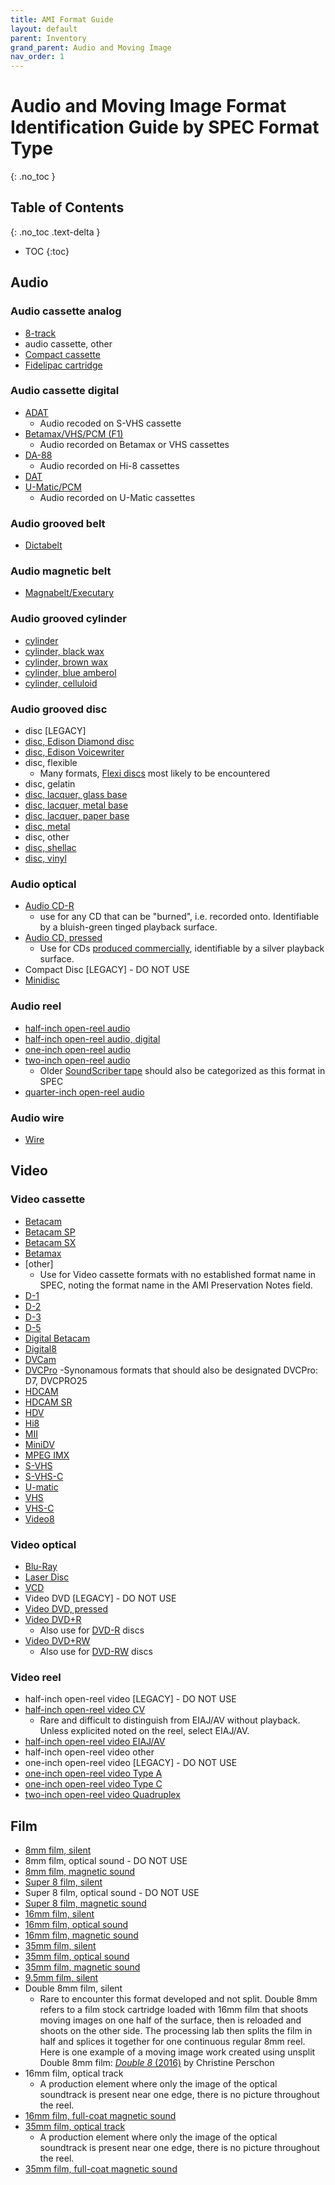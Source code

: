 ```yaml
---
title: AMI Format Guide
layout: default
parent: Inventory
grand_parent: Audio and Moving Image
nav_order: 1
---
```

# Audio and Moving Image Format Identification Guide by SPEC Format Type
{: .no_toc }

## Table of Contents
{: .no_toc .text-delta }

- TOC
{:toc}

## Audio

### Audio cassette analog
- [8-track](https://psap.library.illinois.edu/collection-id-guide/audiotape#8track)
- audio cassette, other
- [Compact cassette](https://psap.library.illinois.edu/collection-id-guide/audiotape#compactcassette)
- [Fidelipac cartridge](https://obsoletemedia.org/fidelipac/)
&nbsp;
### Audio cassette digital
- [ADAT](https://en.wikipedia.org/wiki/ADAT)
    - Audio recoded on S-VHS cassette
- [Betamax/VHS/PCM (F1)](https://en.wikipedia.org/wiki/PCM_adaptor)
    - Audio recorded on Betamax or VHS cassettes
- [DA-88](https://en.wikipedia.org/wiki/DA-88)
    - Audio recorded on Hi-8 cassettes
- [DAT](https://psap.library.illinois.edu/collection-id-guide/audiotape#dat)
- [U-Matic/PCM](https://obsoletemedia.org/u-matic-digital-audio/)
    - Audio recorded on U-Matic cassettes
&nbsp;
### Audio grooved belt
- [Dictabelt](https://obsoletemedia.org/dictabelt/)
&nbsp;
### Audio magnetic belt
- [Magnabelt/Executary](https://obsoletemedia.org/magnabelt/)
&nbsp;
### Audio grooved cylinder
- [cylinder](https://obsoletemedia.org/audio/phonograph/#cylinder)
- [cylinder, black wax](https://psap.library.illinois.edu/collection-id-guide/cylinder#waxcylinder)
- [cylinder, brown wax](https://psap.library.illinois.edu/collection-id-guide/cylinder#waxcylinder)
- [cylinder, blue amberol](https://psap.library.illinois.edu/collection-id-guide/cylinder#plasticcylinder)
- [cylinder, celluloid](https://psap.library.illinois.edu/collection-id-guide/cylinder#plasticcylinder)
&nbsp;
### Audio grooved disc
- disc [LEGACY]
- [disc, Edison Diamond disc](https://obsoletemedia.org/edison-diamond-disc/)
- [disc, Edison Voicewriter](https://obsoletemedia.org/voicewriter/)
- disc, flexible
    - Many formats, [Flexi discs](https://en.wikipedia.org/wiki/Flexi_disc) most likely to be encountered
- disc, gelatin
- [disc, lacquer, glass base](https://psap.library.illinois.edu/collection-id-guide/phonodisc#lacquerdisc)
- [disc, lacquer, metal base](https://psap.library.illinois.edu/collection-id-guide/phonodisc#lacquerdisc)
- [disc, lacquer, paper base](https://psap.library.illinois.edu/collection-id-guide/phonodisc#lacquerdisc)
- [disc, metal](https://psap.library.illinois.edu/collection-id-guide/phonodisc#aluminumdisc)
- disc, other
- [disc, shellac](https://psap.library.illinois.edu/collection-id-guide/phonodisc#shellacdisc)
- [disc, vinyl](https://psap.library.illinois.edu/collection-id-guide/phonodisc#vinyldisc)
&nbsp;
### Audio optical
- [Audio CD-R](https://psap.library.illinois.edu/collection-id-guide/opticalmedia#cd)
    - use for any CD that can be "burned", i.e. recorded onto. Identifiable by a bluish-green tinged playback surface.
- [Audio CD, pressed](https://psap.library.illinois.edu/collection-id-guide/opticalmedia#cd)
    - Use for CDs [produced commercially](https://obsoletemedia.org/compact-disc-stamper/), identifiable by a silver playback surface.
- Compact Disc [LEGACY] - DO NOT USE
- [Minidisc](https://psap.library.illinois.edu/collection-id-guide/opticalmedia#minidisc)
&nbsp;
### Audio reel
- [half-inch open-reel audio](https://psap.library.illinois.edu/collection-id-guide/audiotape#audiohalfinOR)
- [half-inch open-reel audio, digital](https://obsoletemedia.org/dash/)
- [one-inch open-reel audio](https://psap.library.illinois.edu/collection-id-guide/audiotape#audio1inOR)
- [two-inch open-reel audio](https://psap.library.illinois.edu/collection-id-guide/audiotape#audio2inOR)
    - Older [SoundScriber tape](https://obsoletemedia.org/soundscriber-tape/) should also be categorized as this format in SPEC
- [quarter-inch open-reel audio](https://psap.library.illinois.edu/collection-id-guide/audiotape#audioquarterinOR)
&nbsp;
### Audio wire
- [Wire](https://psap.library.illinois.edu/collection-id-guide/wire)
&nbsp;
## Video
### Video cassette
- [Betacam](https://obsoletemedia.org/betacam/)
- [Betacam SP](https://obsoletemedia.org/betacam-sp/)
- [Betacam SX](https://obsoletemedia.org/betacam-sx/)
- [Betamax](https://psap.library.illinois.edu/collection-id-guide/videotape#betamax)
- [other]
    - Use for Video cassette formats with no established format name in SPEC, noting the format name in the AMI Preservation Notes field.
- [D-1](https://obsoletemedia.org/sony-d1/)
- [D-2](https://psap.library.illinois.edu/collection-id-guide/videotape#d2)
- [D-3](https://obsoletemedia.org/d3/)
- [D-5](https://obsoletemedia.org/d5/)
- [Digital Betacam](https://psap.library.illinois.edu/collection-id-guide/videotape#digibeta)
- [Digital8](https://obsoletemedia.org/digital8/)
- [DVCam](https://psap.library.illinois.edu/collection-id-guide/videotape#dvcam)
- [DVCPro](https://psap.library.illinois.edu/collection-id-guide/videotape#dvcpro)
    -Synonamous formats that should also be designated DVCPro: D7, DVCPRO25
- [HDCAM](https://obsoletemedia.org/hdcam/)
- [HDCAM SR](https://obsoletemedia.org/hdcam-sr/)
- [HDV](https://obsoletemedia.org/hdv/)
- [Hi8](https://obsoletemedia.org/hi8/)
- [MII](https://obsoletemedia.org/mii/)
- [MiniDV](https://psap.library.illinois.edu/collection-id-guide/videotape#minidv)
- [MPEG IMX](https://obsoletemedia.org/mpeg-imx/)
- [S-VHS](https://obsoletemedia.org/s-vhs/)
- [S-VHS-C](https://obsoletemedia.org/s-vhs-c/)
- [U-matic](https://psap.library.illinois.edu/collection-id-guide/videotape#umatic)
- [VHS](https://psap.library.illinois.edu/collection-id-guide/videotape#vhs)
- [VHS-C](https://obsoletemedia.org/vhs-c/)
- [Video8](https://obsoletemedia.org/video8/)
&nbsp;
### Video optical
- [Blu-Ray](https://obsoletemedia.org/blu-ray-disc/)
- [Laser Disc](https://psap.library.illinois.edu/collection-id-guide/opticalmedia#laserdisc)
- [VCD](https://obsoletemedia.org/video-cd/)
- Video DVD [LEGACY] - DO NOT USE
- [Video DVD, pressed](https://psap.library.illinois.edu/collection-id-guide/opticalmedia#dvd)
- [Video DVD+R](https://obsoletemedia.org/dvdr/)
    - Also use for [DVD-R](https://obsoletemedia.org/dvd-r/) discs
- [Video DVD+RW](https://obsoletemedia.org/dvdrw/)
    - Also use for [DVD-RW](https://obsoletemedia.org/dvd-rw/) discs
&nbsp;
### Video reel
- half-inch open-reel video [LEGACY] - DO NOT USE
- [half-inch open-reel video CV](https://psap.library.illinois.edu/collection-id-guide/videotape#videohalfinOR)
    - Rare and difficult to distinguish from EIAJ/AV without playback. Unless explicited noted on the reel, select EIAJ/AV.
- [half-inch open-reel video EIAJ/AV](https://obsoletemedia.org/%c2%bd-inch-eiaj-open-reel-video-tape/)
- half-inch open-reel video other
- one-inch open-reel video [LEGACY] - DO NOT USE
- [one-inch open-reel video Type A](https://obsoletemedia.org/1-inch-type-a/)
- [one-inch open-reel video Type C](https://psap.library.illinois.edu/collection-id-guide/videotape#video1inOR)
- [two-inch open-reel video Quadruplex](https://psap.library.illinois.edu/collection-id-guide/videotape#video2inOR)
&nbsp;
## Film
- [8mm film, silent](https://psap.library.illinois.edu/collection-id-guide/film#film8mm)
- 8mm film, optical sound - DO NOT USE
- [8mm film, magnetic sound](https://nostalgicmedia.com/blogs/media-conversion/does-your-film-reel-have-sound?srsltid=AfmBOootOsAtQVJo6kK4FtR3m__mS5M45FDtbloxrh455YxtUFDEGU21)
- [Super 8 film, silent](https://psap.library.illinois.edu/collection-id-guide/film#filmsuper8)
- Super 8 film, optical sound - DO NOT USE
- [Super 8 film, magnetic sound](https://cdn.shopify.com/s/files/1/0429/4769/files/Super8_sound_silent_480x480.jpg?v=1692279696)
- [16mm film, silent](https://psap.library.illinois.edu/collection-id-guide/film#film16mm)
- [16mm film, optical sound](https://cdn.shopify.com/s/files/1/0429/4769/files/16mm_silent_sound_480x480.jpg?v=1692281666)
- [16mm film, magnetic sound](https://cdn.shopify.com/s/files/1/0429/4769/files/16mm_silent_sound_480x480.jpg?v=1692281666)
- [35mm film, silent](https://psap.library.illinois.edu/collection-id-guide/film#film35mm)
- [35mm film, optical sound](https://commons.wikimedia.org/wiki/File:35mm_film_format_with_optical_soundtrack.svg)
- [35mm film, magnetic sound]((http://www.graumanschinese.org/projection/cinemascope-track-layout.jpg))
- [9.5mm film, silent](https://obsoletemedia.org/9-5mm-film/)
- Double 8mm film, silent
    - Rare to encounter this format developed and not split. Double 8mm refers to a film stock cartridge loaded with 16mm film that shoots moving images on one half of the surface, then is reloaded and shoots on the other side. The processing lab then splits the film in half and splices it together for one continuous regular 8mm reel. Here is one example of a moving image work created using unsplit Double 8mm film: [*Double 8* (2016)](https://lightcone.org/en/film-11059-double-8) by Christine Perschon
- 16mm film, optical track
    - A production element where only the image of the optical soundtrack is present near one edge, there is no picture throughout the reel.
- [16mm film, full-coat magnetic sound](https://www.filmcare.org/img/filmbaseid/3magtrackgraphic_v2.jpg)
- [35mm film, optical track](https://blog.freesound.org/wp-content/uploads/2020/01/Negative-1024x401.png)
    - A production element where only the image of the optical soundtrack is present near one edge, there is no picture throughout the reel.
- [35mm film,  full-coat magnetic sound](https://www.filmcare.org/img/filmbaseid/3magtrackgraphic_v2.jpg)
